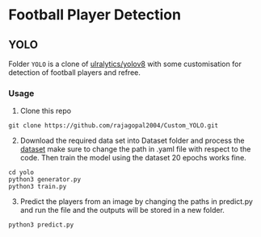 # Football Player Detection

## YOLO
Folder `YOLO` is a clone of [ulralytics/yolov8](https://github.com/ultralytics/ultralytics) with some customisation for detection of football players and refree.
### Usage

1. Clone this repo
   
```shell script
git clone https://github.com/rajagopal2004/Custom_YOLO.git
```
2. Download the required data set into Dataset folder and process the [dataset](https://universe.roboflow.com/roboflow-jvuqo/football-players-detection-3zvbc) make sure to change the path in .yaml file with respect to the code.
Then train the model using the dataset 20 epochs works fine.
```shell script
cd yolo
python3 generator.py
python3 train.py
```

3. Predict the players from an image by changing the paths in predict.py and run the file and the outputs will be stored in a new folder.
```shell script
python3 predict.py
```


